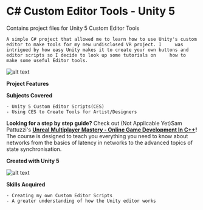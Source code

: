 # C# Custom Editor Tools - Unity 5

Contains project files for Unity 5 Custom Editor Tools

	A simple C# project that allowed me to learn how to use Unity's custom editor to make tools for my new undisclosed VR project. I 	 was intrigued by how easy Unity makes it to create your own buttons and editor scripts so I decide to look up some tutorials on 	 how to make some useful Editor tools.

![alt text](https://upload.wikimedia.org/wikipedia/commons/thumb/9/98/YouTube_Logo.svg/512px-YouTube_Logo.svg.png)

**Project Features**

  	
	
**Subjects Covered**

	- Unity 5 Custom Editor Scripts(CES)
	- Using CES to Create Tools for Artist/Designers

**Looking for a step by step guide?** Check out 
(Not Applicable Yet)Sam Pattuzzi's **[Unreal Multiplayer Mastery - Online Game Development In C++](https://www.udemy.com/unrealmultiplayer/)!** The course is designed to teach you everything you need to know about networks from the basics of latency in networks to the advanced topics of state synchronisation.

**Created with Unity 5**

![alt text](https://upload.wikimedia.org/wikipedia/commons/thumb/1/19/Unity_Technologies_logo.svg/220px-Unity_Technologies_logo.svg.png)

**Skills Acquired**

	- Creating my own Custom Editor Scripts
	- A greater understanding of how the Unity editor works
